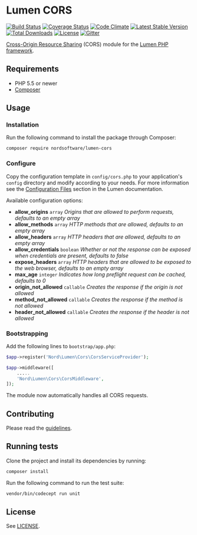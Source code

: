 # Lumen CORS

[![Build Status](https://travis-ci.org/nordsoftware/lumen-cors.svg?branch=master)](https://travis-ci.org/nordsoftware/lumen-cors)
[![Coverage Status](https://coveralls.io/repos/github/nordsoftware/lumen-cors/badge.svg?branch=master)](https://coveralls.io/github/nordsoftware/lumen-cors?branch=master)
[![Code Climate](https://codeclimate.com/github/nordsoftware/lumen-cors/badges/gpa.svg)](https://codeclimate.com/github/nordsoftware/lumen-cors)
[![Latest Stable Version](https://poser.pugx.org/nordsoftware/lumen-cors/version)](https://packagist.org/packages/nordsoftware/lumen-cors)
[![Total Downloads](https://poser.pugx.org/nordsoftware/lumen-cors/downloads)](https://packagist.org/packages/nordsoftware/lumen-cors)
[![License](https://img.shields.io/badge/license-MIT-blue.svg)](LICENSE)
[![Gitter](https://img.shields.io/gitter/room/norsoftware/chat.svg?maxAge=2592000)](https://gitter.im/nordsoftware/chat)

[Cross-Origin Resource Sharing](http://enable-cors.org/) (CORS) module for the [Lumen PHP framework](http://lumen.laravel.com/).

## Requirements

- PHP 5.5 or newer
- [Composer](http://getcomposer.org)

## Usage

### Installation

Run the following command to install the package through Composer:

```sh
composer require nordsoftware/lumen-cors
```

### Configure

Copy the configuration template in `config/cors.php` to your application's `config` directory and modify according to your needs.
For more information see the [Configuration Files](http://lumen.laravel.com/docs/configuration#configuration-files) section in the Lumen documentation.

Available configuration options:

- **allow_origins** `array` *Origins that are allowed to perform requests, defaults to an empty array*
- **allow_methods** `array` *HTTP methods that are allowed, defaults to an empty array*
- **allow_headers** `array` *HTTP headers that are allowed, defaults to an empty array*
- **allow_credentials** `boolean` *Whether or not the response can be exposed when credentials are present, defaults to false*
- **expose_headers** `array` *HTTP headers that are allowed to be exposed to the web browser, defaults to an empty array*
- **max_age** `integer` *Indicates how long preflight request can be cached, defaults to 0*
- **origin_not_allowed** `callable` *Creates the response if the origin is not allowed*
- **method_not_allowed** `callable` *Creates the response if the method is not allowed*
- **header_not_allowed** `callable` *Creates the response if the header is not allowed*

### Bootstrapping

Add the following lines to ```bootstrap/app.php```:

```php
$app->register('Nord\Lumen\Cors\CorsServiceProvider');
```

```php
$app->middleware([
	.....
	'Nord\Lumen\Cors\CorsMiddleware',
]);
```

The module now automatically handles all CORS requests.

## Contributing

Please read the [guidelines](.github/CONTRIBUTING.md).

## Running tests

Clone the project and install its dependencies by running:

```sh
composer install
```

Run the following command to run the test suite:

```sh
vendor/bin/codecept run unit
```

## License

See [LICENSE](LICENSE).
